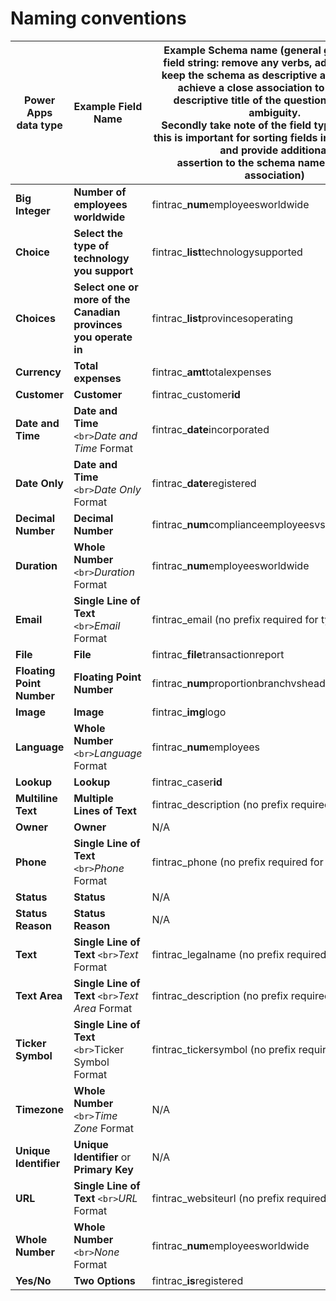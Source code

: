 # Naming conventions

| Power Apps data type            | Example Field Name                                                    | Example Schema name (general guideline for field string: remove any verbs, adjectives and<br />keep the schema as descriptive as possible to achieve a close association to the fuller descriptive title of the question to reduce ambiguity. <br />Secondly take note of the field type prefixes - this is important for sorting fields in the back end and provide additional<br />assertion to the schema name and label association) |
| ------------------------------- | --------------------------------------------------------------------- | ---------------------------------------------------------------------------------------------------------------------------------------------------------------------------------------------------------------------------------------------------------------------------------------------------------------------------------------------------------------------------------------------------------------------------------------- |
| **Big Integer**           | **Number of employees worldwide**                               | fintrac_**num**employeesworldwide                                                                                                                                                                                                                                                                                                                                                                                                  |
| **Choice**                | **Select the type of technology you support**                   | fintrac_**list**technologysupported                                                                                                                                                                                                                                                                                                                                                                                                |
| **Choices**               | **Select one or more of the Canadian provinces you operate in** | fintrac_**list**provincesoperating                                                                                                                                                                                                                                                                                                                                                                                                 |
| **Currency**              | **Total expenses**                                              | fintrac_**amt**totalexpenses                                                                                                                                                                                                                                                                                                                                                                                                       |
| **Customer**              | **Customer**                                                    | fintrac_customer**id**                                                                                                                                                                                                                                                                                                                                                                                                             |
| **Date and Time**         | **Date and Time** `<br>`*Date and Time* Format              | fintrac_**date**incorporated                                                                                                                                                                                                                                                                                                                                                                                                       |
| **Date Only**             | **Date and Time** `<br>`*Date Only* Format                  | fintrac_**date**registered                                                                                                                                                                                                                                                                                                                                                                                                         |
| **Decimal Number**        | **Decimal Number**                                              | fintrac_**num**complianceemployeesvstotalemployees                                                                                                                                                                                                                                                                                                                                                                                 |
| **Duration**              | **Whole Number** `<br>`*Duration* Format                    | fintrac_**num**employeesworldwide                                                                                                                                                                                                                                                                                                                                                                                                  |
| **Email**                 | **Single Line of Text** `<br>`*Email* Format                | fintrac_email (no prefix required for type)                                                                                                                                                                                                                                                                                                                                                                                              |
| **File**                  | **File**                                                        | fintrac_**file**transactionreport                                                                                                                                                                                                                                                                                                                                                                                                  |
| **Floating Point Number** | **Floating Point Number**                                       | fintrac_**num**proportionbranchvsheadquarters                                                                                                                                                                                                                                                                                                                                                                                      |
| **Image**                 | **Image**                                                       | fintrac_**img**logo                                                                                                                                                                                                                                                                                                                                                                                                                |
| **Language**              | **Whole Number** `<br>`*Language* Format                    | fintrac_**num**employees                                                                                                                                                                                                                                                                                                                                                                                                           |
| **Lookup**                | **Lookup**                                                      | fintrac_caser**id**                                                                                                                                                                                                                                                                                                                                                                                                                |
| **Multiline Text**        | **Multiple Lines of Text**                                      | fintrac_description (no prefix required for type)                                                                                                                                                                                                                                                                                                                                                                                       |
| **Owner**                 | **Owner**                                                       | N/A                                                                                                                                                                                                                                                                                                                                                                                                                                      |
| **Phone**                 | **Single Line of Text** `<br>`*Phone* Format                | fintrac_phone (no prefix required for type)                                                                                                                                                                                                                                                                                                                                                                                             |
| **Status**                | **Status**                                                      | N/A                                                                                                                                                                                                                                                                                                                                                                                                                                      |
| **Status Reason**         | **Status Reason**                                               | N/A                                                                                                                                                                                                                                                                                                                                                                                                                                      |
| **Text**                  | **Single Line of Text** `<br>`*Text* Format                 | fintrac_legalname (no prefix required for type)                                                                                                                                                                                                                                                                                                                                                                                          |
| **Text Area**             | **Single Line of Text** `<br>`*Text Area* Format            | fintrac_description (no prefix required for type)                                                                                                                                                                                                                                                                                                                                                                                       |
| **Ticker Symbol**         | **Single Line of Text** `<br>`Ticker Symbol Format            | fintrac_tickersymbol (no prefix required for type)                                                                                                                                                                                                                                                                                                                                                                                      |
| **Timezone**              | **Whole Number** `<br>`*Time Zone* Format                   | N/A                                                                                                                                                                                                                                                                                                                                                                                                                                      |
| **Unique Identifier**     | **Unique Identifier** or **Primary Key**                  | N/A                                                                                                                                                                                                                                                                                                                                                                                                                                      |
| **URL**                   | **Single Line of Text** `<br>`*URL* Format                  | fintrac_websiteurl (no prefix required for type)                                                                                                                                                                                                                                                                                                                                                                                         |
| **Whole Number**          | **Whole Number** `<br>`*None* Format                        | fintrac_**num**employeesworldwide                                                                                                                                                                                                                                                                                                                                                                                                  |
| **Yes/No**                | **Two Options**                                                 | fintrac_**is**registered                                                                                                                                                                                                                                                                                                                                                                                                           |
